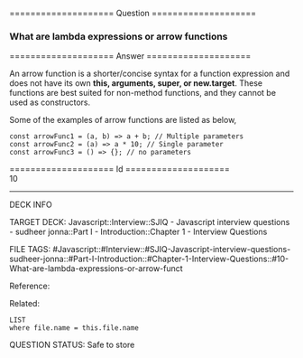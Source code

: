 ==================== Question ====================  

### What are lambda expressions or arrow functions  

==================== Answer ====================  

An arrow function is a shorter/concise syntax for a function expression and does not have its own **this, arguments, super, or new.target**. These functions are best suited for non-method functions, and they cannot be used as constructors.

Some of the examples of arrow functions are listed as below,

<!-- codeblock-start -->
<pre><code class="hljs language-javascript"><span class="hljs-keyword">const</span> <span class="hljs-title function_">arrowFunc1</span> = (<span class="hljs-params">a, b</span>) => a + b; <span class="hljs-comment">// Multiple parameters</span>
<span class="hljs-keyword">const</span> <span class="hljs-title function_">arrowFunc2</span> = (<span class="hljs-params">a</span>) => a * <span class="hljs-number">10</span>; <span class="hljs-comment">// Single parameter</span>
<span class="hljs-keyword">const</span> <span class="hljs-title function_">arrowFunc3</span> = (<span class="hljs-params"></span>) => {}; <span class="hljs-comment">// no parameters</span>
</code></pre>
<!-- codeblock-end -->

==================== Id ====================  
10

---

DECK INFO

TARGET DECK: Javascript::Interview::SJIQ - Javascript interview questions - sudheer jonna::Part I - Introduction::Chapter 1 - Interview Questions

FILE TAGS: #Javascript::#Interview::#SJIQ-Javascript-interview-questions-sudheer-jonna::#Part-I-Introduction::#Chapter-1-Interview-Questions::#10-What-are-lambda-expressions-or-arrow-funct

Reference:

Related:

```dataview
LIST
where file.name = this.file.name
```

QUESTION STATUS: Safe to store

